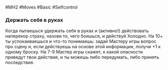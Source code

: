 #MH2 #Moves #Basic #Selfcontrol 

### **Держать себя в руках** 

Когда пытаешься удержать себя в руках и (активно!) действовать наперекор страху, назови то, чего боишься, и действуй Холодно. На 10+ ты успокаиваешься и что-то понимаешь: задай Мастеру игры вопрос про сцену и, если действуешь на основе этой информации, получи +1 к одному броску. 
На 7-9 Мастер игры скажет, к какой опасности приведут твои действия, и ты можешь либо передумать, либо принять последствия.